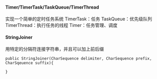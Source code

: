 #### Timer/TimerTask/TaskQueue/TimerThread ####
实现一个简单的定时任务系统
TimerTask：任务
TaskQueue：优先级队列
TimerThread：执行任务的线程
Timer：任务管理、调度

#### StringJoiner ####
用特定的分隔符连接字符串，并且可以加上前后缀
```
public StringJoiner(CharSequence delimiter, CharSequence prefix, CharSqeuence suffix){

}
```
